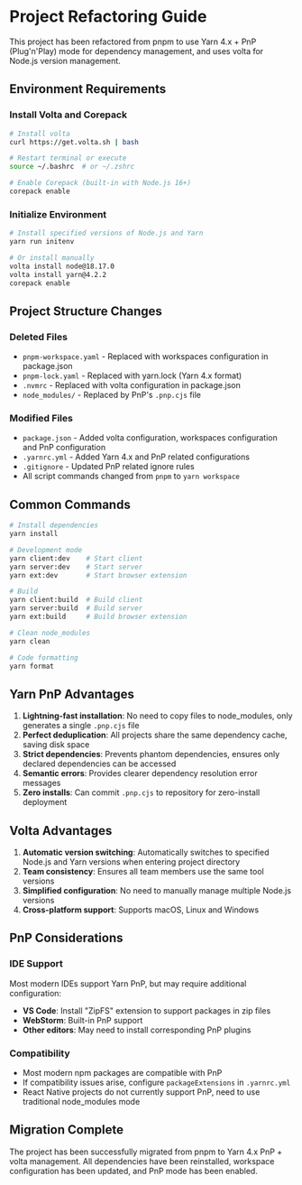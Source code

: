 # Project Refactoring Guide

This project has been refactored from pnpm to use Yarn 4.x + PnP (Plug'n'Play) mode for dependency management, and uses volta for Node.js version management.

## Environment Requirements

### Install Volta and Corepack

```bash
# Install volta
curl https://get.volta.sh | bash

# Restart terminal or execute
source ~/.bashrc  # or ~/.zshrc

# Enable Corepack (built-in with Node.js 16+)
corepack enable
```

### Initialize Environment

```bash
# Install specified versions of Node.js and Yarn
yarn run initenv

# Or install manually
volta install node@18.17.0
volta install yarn@4.2.2
corepack enable
```

## Project Structure Changes

### Deleted Files

- `pnpm-workspace.yaml` - Replaced with workspaces configuration in package.json
- `pnpm-lock.yaml` - Replaced with yarn.lock (Yarn 4.x format)
- `.nvmrc` - Replaced with volta configuration in package.json
- `node_modules/` - Replaced by PnP's `.pnp.cjs` file

### Modified Files

- `package.json` - Added volta configuration, workspaces configuration and PnP configuration
- `.yarnrc.yml` - Added Yarn 4.x and PnP related configurations
- `.gitignore` - Updated PnP related ignore rules
- All script commands changed from `pnpm` to `yarn workspace`

## Common Commands

```bash
# Install dependencies
yarn install

# Development mode
yarn client:dev    # Start client
yarn server:dev    # Start server
yarn ext:dev       # Start browser extension

# Build
yarn client:build  # Build client
yarn server:build  # Build server
yarn ext:build     # Build browser extension

# Clean node_modules
yarn clean

# Code formatting
yarn format
```

## Yarn PnP Advantages

1. **Lightning-fast installation**: No need to copy files to node_modules, only generates a single `.pnp.cjs` file
2. **Perfect deduplication**: All projects share the same dependency cache, saving disk space
3. **Strict dependencies**: Prevents phantom dependencies, ensures only declared dependencies can be accessed
4. **Semantic errors**: Provides clearer dependency resolution error messages
5. **Zero installs**: Can commit `.pnp.cjs` to repository for zero-install deployment

## Volta Advantages

1. **Automatic version switching**: Automatically switches to specified Node.js and Yarn versions when entering project directory
2. **Team consistency**: Ensures all team members use the same tool versions
3. **Simplified configuration**: No need to manually manage multiple Node.js versions
4. **Cross-platform support**: Supports macOS, Linux and Windows

## PnP Considerations

### IDE Support

Most modern IDEs support Yarn PnP, but may require additional configuration:

- **VS Code**: Install "ZipFS" extension to support packages in zip files
- **WebStorm**: Built-in PnP support
- **Other editors**: May need to install corresponding PnP plugins

### Compatibility

- Most modern npm packages are compatible with PnP
- If compatibility issues arise, configure `packageExtensions` in `.yarnrc.yml`
- React Native projects do not currently support PnP, need to use traditional node_modules mode

## Migration Complete

The project has been successfully migrated from pnpm to Yarn 4.x PnP + volta management. All dependencies have been reinstalled, workspace configuration has been updated, and PnP mode has been enabled.
